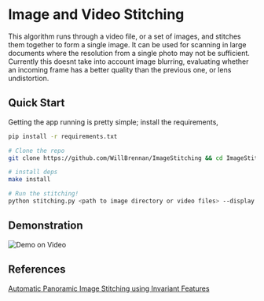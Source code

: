 # Image and Video Stitching
This algorithm runs through a video file, or a set of images, and stitches them together to form a single image. It can be
used for scanning in large documents where the resolution from a single photo may not be sufficient. Currently this doesnt
take into account image blurring, evaluating whether an incoming frame has a better quality than the previous one, or
lens undistortion.

## Quick Start
Getting the app running is pretty simple; install the requirements, 

```bash
pip install -r requirements.txt
```

```bash
# Clone the repo
git clone https://github.com/WillBrennan/ImageStitching && cd ImageStitching

# install deps
make install

# Run the stitching!
python stitching.py <path to image directory or video files> --display --save
```

## Demonstration
![Demo on Video](https://raw.githubusercontent.com/WillBrennan/ImageStitching/master/examples/display.png "Demonstration")

## References
[Automatic Panoramic Image Stitching using Invariant Features](https://www.cs.bath.ac.uk/brown/papers/ijcv2007.pdf)